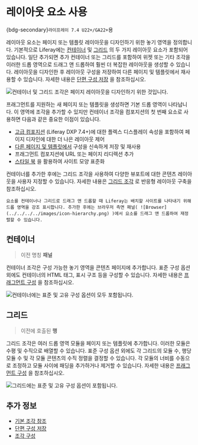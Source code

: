 # 레이아웃 요소 사용

{bdg-secondary}`라이프레이 7.4 U22+/GA22+`용

레이아웃 요소는 페이지 또는 템플릿 레이아웃을 디자인하기 위한 놓기 영역을 정의합니다. 기본적으로 Liferay에는 [컨테이너](#containers) 및 [그리드](#grids) 의 두 가지 레이아웃 요소가 포함되어 있습니다. 일단 추가되면 추가 컨테이너 또는 그리드를 포함하여 위젯 또는 기타 조각을 이러한 드롭 영역으로 드래그 앤 드롭하여 훨씬 더 복잡한 레이아웃을 생성할 수 있습니다. 레이아웃을 디자인한 후 레이아웃 구성을 저장하여 다른 페이지 및 템플릿에서 재사용할 수 있습니다. 자세한 내용은 [단편 구성 저장](./saving-fragment-compositions.md) 을 참조하십시오.

![컨테이너 및 그리드 조각은 페이지 레이아웃을 디자인하기 위한 것입니다.](./using-layout-elements/images/01.png)

프래그먼트를 지원하는 새 페이지 또는 템플릿을 생성하면 기본 드롭 영역이 나타납니다. 이 영역에 조각을 추가할 수 있지만 컨테이너 조각을 컴포지션의 첫 번째 요소로 사용하면 다음과 같은 중요한 이점이 있습니다.

* [고급 컴포지션](./saving-fragment-compositions.md#creating-advanced-compositions-with-the-container-fragment) (Liferay DXP 7.4+)에 대한 플렉스 디스플레이 속성을 포함하여 페이지 디자인에 대한 더 나은 레이아웃 제어
* [다른 페이지 및 템플릿에서](./saving-fragment-compositions.md) 구성을 신속하게 저장 및 재사용
* 프래그먼트 컴포지션에 URL 또는 페이지 리디렉션 추가
* [스타일 북](../../../site-appearance/style-books/using-a-style-book-to-standardize-site-appearance.md) 을 활용하여 사이트 모양 표준화

컨테이너를 추가한 후에는 그리드 조각을 사용하여 다양한 뷰포트에 대한 콘텐츠 레이아웃을 사용자 지정할 수 있습니다. 자세한 내용은 [그리드 조각](./../../../optimizing-sites/building-a-responsive-site/building-responsive-layouts-with-the-grid-fragment.md) 로 반응형 레이아웃 구축을 참조하십시오.

```{tip}
요소를 컨테이너나 그리드로 드래그 앤 드롭할 때 Liferay는 배치할 사이트를 나타내기 위해 드롭 영역을 강조 표시합니다. 추가한 후에는 브라우저 측면 패널( ![Browser](../../../../images/icon-hierarchy.png) )에서 요소를 드래그 앤 드롭하여 재정렬할 수 있습니다.
```

## 컨테이너

> 이전 명칭 **패널**

컨테이너 조각은 구성 가능한 놓기 영역을 콘텐츠 페이지에 추가합니다. 표준 구성 옵션 외에도 컨테이너의 HTML 태그, 표시 구조 등을 구성할 수 있습니다. 자세한 내용은 [프래그먼트 구성](./configuring-fragments.md) 을 참조하십시오.

![컨테이너에는 표준 및 고유 구성 옵션이 모두 포함됩니다.](./using-layout-elements/images/02.png)

## 그리드

> 이전에 호출된 **행**

그리드 조각은 여러 드롭 영역 모듈을 페이지 또는 템플릿에 추가합니다. 이러한 모듈은 수평 및 수직으로 배열할 수 있습니다. 표준 구성 옵션 외에도 각 그리드의 모듈 수, 행당 모듈 수 및 각 모듈 콘텐츠의 수직 정렬을 결정할 수 있습니다. 각 모듈의 너비를 수동으로 조정하고 모듈 사이에 패딩을 추가하거나 제거할 수 있습니다. 자세한 내용은 [프래그먼트 구성](./configuring-fragments.md) 을 참조하십시오.

![그리드에는 표준 및 고유 구성 옵션이 포함됩니다.](./using-layout-elements/images/03.png)

## 추가 정보

* [기본 조각 참조](./default-fragments-reference.md)
* [단편 구성 저장](./saving-fragment-compositions.md)
* [조각 구성](./configuring-fragments.md)

